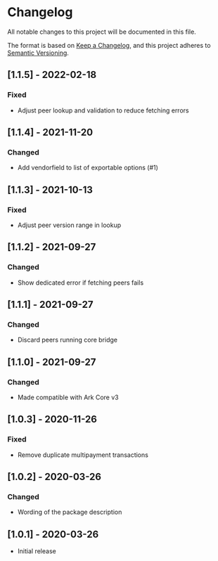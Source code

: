 # Changelog

All notable changes to this project will be documented in this file.

The format is based on [Keep a Changelog](https://keepachangelog.com/en/1.0.0/),
and this project adheres to [Semantic Versioning](https://semver.org/spec/v2.0.0.html).

## [1.1.5] - 2022-02-18

### Fixed

- Adjust peer lookup and validation to reduce fetching errors

## [1.1.4] - 2021-11-20

### Changed

- Add vendorfield to list of exportable options (#1)

## [1.1.3] - 2021-10-13

### Fixed

- Adjust peer version range in lookup

## [1.1.2] - 2021-09-27

### Changed

- Show dedicated error if fetching peers fails

## [1.1.1] - 2021-09-27

### Changed

- Discard peers running core bridge

## [1.1.0] - 2021-09-27

### Changed

- Made compatible with Ark Core v3

## [1.0.3] - 2020-11-26

### Fixed

- Remove duplicate multipayment transactions

## [1.0.2] - 2020-03-26

### Changed

- Wording of the package description

## [1.0.1] - 2020-03-26

- Initial release
